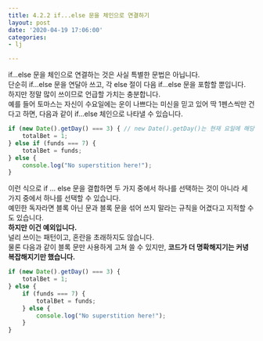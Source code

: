 ```yaml
---
title: 4.2.2 if...else 문을 체인으로 연결하기
layout: post
date: '2020-04-19 17:06:00'
categories:
- lj

---
```


if...else 문을 체인으로 연결하는 것은 사실 특별한 문법은 아닙니다.  
단순히 if...else 문을 연달아 쓰고, 각 else 절이 다음 if...else 문을 포함할 뿐입니다.  
하지만 정말 많이 쓰이므로 언급할 가치는 충분합니다.  
예를 들어 토마스는 자신이 수요일에는 운이 나쁘다는 미신을 믿고 있어 딱 1펜스씩만 건다고 하면, 다음과 같이 if...else 체인으로 나타낼 수 있습니다.

```javascript
if (new Date().getDay() === 3) { // new Date().getDay()는 현재 요일에 해당하는 숫자를 반환합니다. 0은 일요일입니다.
	totalBet = 1;
} else if (funds === 7) {
	totalBet = funds;
} else {
	console.log("No superstition here!");
}
```

이런 식으로 if ... else 문을 결합하면 두 가지 중에서 하나를 선택하는 것이 아니라 세 가지 중에서 하나를 선택할 수 있습니다.  
예민한 독자라면 블록 아닌 문과 블록 문을 섞어 쓰지 말라는 규칙을 어겼다고 지적할 수도 있습니다.  
**하지만 이건 예외입니다.**  
널리 쓰이는 패턴이고, 혼란을 초래하지도 않습니다.  
물론 다음과 같이 블록 문만 사용하게 고쳐 쓸 수 있지만, **코드가 더 명확해지기는 커녕 복잡해지기만 했습니다.**

```javascript
if (new Date().getDay() === 3) {
	totalBet = 1;
} else {
	if (funds === 7) {
		totalBet = funds;
	} else {
		console.log("No superstition here!");
	}
}
```